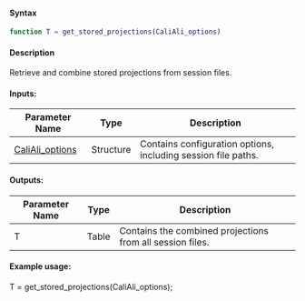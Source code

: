 #### Syntax
```matlab
function T = get_stored_projections(CaliAli_options)
```
#### Description
Retrieve and combine stored projections from session files.

#### Inputs:

| Parameter Name | Type | Description |
|----------------|------|-------------|
|  [CaliAli_options](../../Functions_doc/CaliAli_parameters)  | Structure | Contains configuration options, including session file paths. |

#### Outputs:

| Parameter Name | Type | Description |
|----------------|------|-------------|
| T | Table | Contains the combined projections from all session files. |

#### Example usage:
T = get_stored_projections(CaliAli_options);
